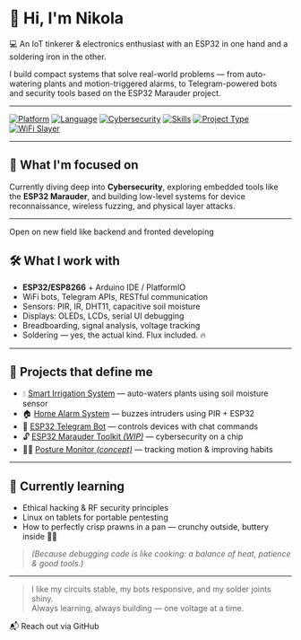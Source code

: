 # 👋 Hi, I'm Nikola

💻 An IoT tinkerer & electronics enthusiast with an ESP32 in one hand and a soldering iron in the other.

I build compact systems that solve real-world problems — from auto-watering plants and motion-triggered alarms, to Telegram-powered bots and security tools based on the ESP32 Marauder project.

---

[![Platform](https://img.shields.io/badge/platform-ESP32-blue)](#)
[![Language](https://img.shields.io/badge/code-C++%20%7C%20Python-orange)](#)
[![Cybersecurity](https://img.shields.io/badge/focus-cybersecurity-critical)](#)
[![Skills](https://img.shields.io/badge/skills-soldering%20%26%20debugging-brightgreen)](#)
[![Project Type](https://img.shields.io/badge/type-IoT%20%7C%20Embedded%20Systems-purple)](#)
[![WiFi Slayer](https://img.shields.io/badge/hardware-ESP32%20Marauder-red)](#)

---

## 🔐 What I'm focused on

Currently diving deep into **Cybersecurity**, exploring embedded tools like the **ESP32 Marauder**, and building low-level systems for device reconnaissance, wireless fuzzing, and physical layer attacks.

---
Open on new field like backend and fronted developing

## 🛠️ What I work with

- **ESP32/ESP8266** + Arduino IDE / PlatformIO  
- WiFi bots, Telegram APIs, RESTful communication  
- Sensors: PIR, IR, DHT11, capacitive soil moisture  
- Displays: OLEDs, LCDs, serial UI debugging  
- Breadboarding, signal analysis, voltage tracking  
- Soldering — yes, the actual kind. Flux included. 🔥

---

## 🚀 Projects that define me

- 💧 [Smart Irrigation System](#) — auto-waters plants using soil moisture sensor  
- 🏠 [Home Alarm System](#) — buzzes intruders using PIR + ESP32  
- 🤖 [ESP32 Telegram Bot](#) — controls devices with chat commands  
- 🔓 [ESP32 Marauder Toolkit *(WIP)*](#) — cybersecurity on a chip  
- 🧘‍♂️ [Posture Monitor *(concept)*](#) — tracking motion & improving habits

---

## 🧠 Currently learning

- Ethical hacking & RF security principles  
- Linux on tablets for portable pentesting  
- How to perfectly crisp prawns in a pan — crunchy outside, buttery inside 🦐🔥  
> _(Because debugging code is like cooking: a balance of heat, patience & good tools.)_

---

> I like my circuits stable, my bots responsive, and my solder joints shiny.  
> Always learning, always building — one voltage at a time.

📬 Reach out via GitHub 
